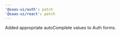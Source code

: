 ```yaml
---
'@saas-ui/auth': patch
'@saas-ui/react': patch
---
```


Added appropriate autoComplete values to Auth forms.

